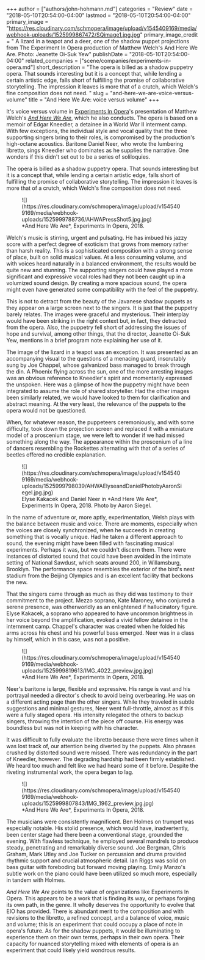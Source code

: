 +++
author = ["authors/john-hohmann.md"]
categories = "Review"
date = "2018-05-10T20:54:00-04:00"
lastmod = "2018-05-10T20:54:00-04:00"
primary_image = "https://res.cloudinary.com/schmopera/image/upload/v1545409169/media/webhook-uploads/1525999867472/SQimage1.jpg.jpg"
primary_image_credit = " A lizard in a teapot and a deer, one of the shadow puppet projections from The Experiment In Opera production of Matthew Welch's And Here We Are.  Photo: Jeanette Oi-Suk Yew"
publishDate = "2018-05-10T20:54:00-04:00"
related_companies = ["scene/companies/experiments-in-opera.md"]
short_description = "The opera is billed as a shadow puppetry opera. That sounds interesting but it is a concept that, while lending a certain artistic edge, falls short of fulfilling the promise of collaborative storytelling. The impression it leaves is more that of a crutch, which Welch&#039;s fine composition does not need. "
slug = "and-here-we-are-voice-versus-volume"
title = "And Here We Are: voice versus volume"
+++

It's voice versus volume in [Experiments In Opera](/scene/companies/experiments-in-opera/)'s presentation of Matthew Welch's [*And Here We Are*](http://experimentsinopera.com/portfolio-item/and-here-we-are/), which he also conducts. The opera is based on a memoir of Edgar Kneedler, a detainee in a World War II interment camp. With few exceptions, the individual style and vocal quality that the three supporting singers bring to their roles, is compromised by the production's high-octane acoustics. Baritone Daniel Neer, who wrote the lumbering libretto, sings Kneedler who dominates as he supplies the narrative. One wonders if this didn't set out to be a series of soliloquies.

The opera is billed as a shadow puppetry opera. That sounds interesting but it is a concept that, while lending a certain artistic edge, falls short of fulfilling the promise of collaborative storytelling. The impression it leaves is more that of a crutch, which Welch's fine composition does not need. 

<figure data-type="image">
![](https://res.cloudinary.com/schmopera/image/upload/v1545409169/media/webhook-uploads/1525999788736/AHWAPressShot5.jpg.jpg)
<figcaption>*And Here We Are*, Experiments In Opera, 2018.</figcaption>
</figure>

Welch's music is stirring, urgent and pulsating. He has imbued his jazzy score with a perfect degree of exoticism that grows from memory rather than harsh reality. This is a sophisticated composition with a strong sense of place, built on solid musical values. At a less consuming volume, and with voices heard naturally in a balanced environment, the results would be quite new and stunning. The supporting singers could have played a more significant and expressive vocal roles had they not been caught up in a volumized sound design. By creating a more spacious sound, the opera might even have generated some compatibility with the feel of the puppetry. 

This is not to detract from the beauty of the Javanese shadow puppets as they appear on a large screen next to the singers. It is just that the puppetry barely relates. The images were graceful and mysterious. Their interplay would have been striking in the right context but, in fact, they detracted from the opera. Also, the puppetry fell short of addressing the issues of hope and survival, among other things, that the director, Jeanette Oi-Suk Yew, mentions in a brief program note explaining her use of it. 

The image of the lizard in a teapot was an exception. It was presented as an accompanying visual to the questions of a menacing guard, inscrutably sung by Joe Chappel, whose galvanized bass managed to break through the din. A Phoenix flying across the sun, one of the more arresting images was an obvious reference to Kneedler's spirit and momentarily expressed the unspoken. Here was a glimpse of how the puppetry might have been integrated to assume the role of shared storyteller. Had the other images been similarly related, we would have looked to them for clarification and abstract meaning. At the very least, the relevance of the puppets to the opera would not be questioned. 

When, for whatever reason, the puppeteers ceremoniously, and with some difficulty, took down the projection screen and replaced it with a miniature model of a proscenium stage, we were left to wonder if we had missed something along the way. The appearance within the proscenium of a line of dancers resembling the Rockettes alternating with that of a series of beetles offered no credible explanation.

<figure data-type="image">
![](https://res.cloudinary.com/schmopera/image/upload/v1545409169/media/webhook-uploads/1525999798039/AHWAElyseandDanielPhotobyAaronSiegel.jpg.jpg)
<figcaption>Elyse Kakacek and Daniel Neer in *And Here We Are*, Experiments In Opera, 2018. Photo by Aaron Siegel.</figcaption>
</figure>

In the name of adventure or, more aptly, experimentation, Welsh plays with the balance between music and voice. There are moments, especially when the voices are closely synchronized, when he succeeds in creating something that is vocally unique. Had he taken a different approach to sound, the evening might have been filled with fascinating musical experiments. Perhaps it was, but we couldn't discern them. There were instances of distorted sound that could have been avoided in the intimate setting of National Sawdust, which seats around 200, in Willamsburg, Brooklyn. The performance space resembles the exterior of the bird's nest stadium from the Beijing Olympics and is an excellent facility that beckons the new.

That the singers came through as much as they did was testimony to their commitment to the project. Mezzo soprano, Kate Maroney, who conjured a serene presence, was otherworldly as an enlightened if hallucinatory figure. Elyse Kakacek, a soprano who appeared to have uncommon brightness in her voice beyond the amplification, evoked a vivid fellow detainee in the internment camp. Chappel's character was created when he folded his arms across his chest and his powerful bass emerged. Neer was in a class by himself, which in this case, was not a positive.

<figure data-type="image">
![](https://res.cloudinary.com/schmopera/image/upload/v1545409169/media/webhook-uploads/1525999819613/IMG_4022_preview.jpg.jpg)
<figcaption>*And Here We Are*, Experiments In Opera, 2018.</figcaption>
</figure>

Neer's baritone is large, flexible and expressive. His range is vast and his portrayal needed a director's check to avoid being overbearing. He was on a different acting page than the other singers. While they traveled in subtle suggestions and minimal gestures, Neer went full-throttle, almost as if this were a fully staged opera. His intensity relegated the others to backup singers, throwing the intention of the piece off course. His energy was boundless but was not in keeping with his character. 

It was difficult to fully evaluate the libretto because there were times when it was lost track of, our attention being diverted by the puppets. Also phrases crushed by distorted sound were missed. There was redundancy in the part of Kneedler, however. The degrading hardship had been firmly established. We heard too much and felt like we had heard some of it before. Despite the riveting instrumental work, the opera began to lag.

<figure data-type="image">
![](https://res.cloudinary.com/schmopera/image/upload/v1545409169/media/webhook-uploads/1525999807843/IMG_1962_preview.jpg.jpg)
<figcaption>*And Here We Are*, Experiments In Opera, 2018.</figcaption>
</figure>

The musicians were consistently magnificent. Ben Holmes on trumpet was especially notable. His stolid presence, which would have, inadvertently, been center stage had there been a conventional stage, grounded the evening. With flawless technique, he employed several mandrels to produce steady, penetrating and remarkably diverse sound. Joe Bergman, Chris Graham, Mark Utley and Joe Tucker on percussion and drums provided rhythmic support and crucial atmospheric detail. Ian Riggs was solid on bass guitar with foreboding but forward moving playing. Emily Manzo's subtle work on the piano could have been utilized so much more, especially in tandem with Holmes.

*And Here We Are* points to the value of organizations like Experiments In Opera. This appears to be a work that is finding its way, or perhaps forging its own path, in the genre. It wholly deserves the opportunity to evolve that EIO has provided. There is abundant merit to the composition and with revisions to the libretto, a refined concept, and a balance of voice, music and volume; this is an experiment that could occupy a place of note in opera's future. As for the shadow puppets, it would be illuminating to experience them on their own terms, perhaps in their own opera. Their capacity for nuanced storytelling mixed with elements of opera is an experiment that could likely yield wondrous results.

